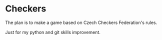 # Checkers

<p>The plan is to make a game based on Czech Checkers Federation's rules.</p>
<p>Just for my python and git skills improvement.</p>
